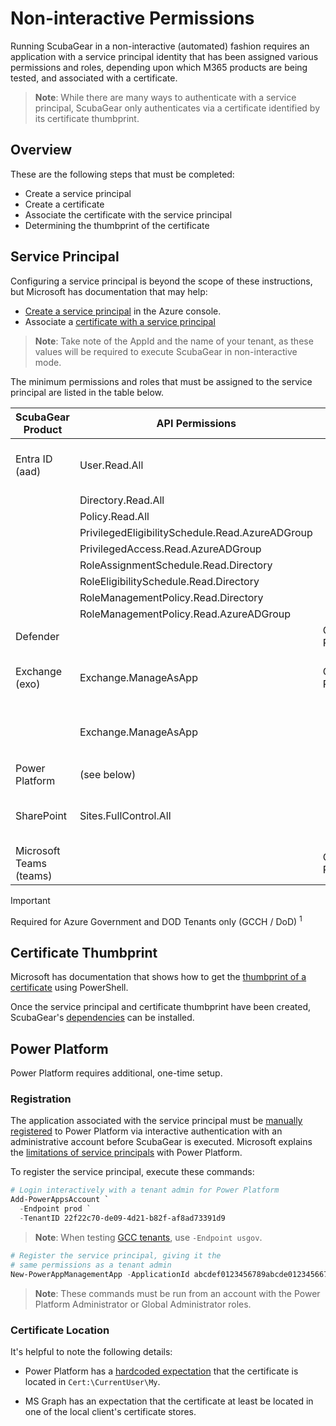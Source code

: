 # Non-interactive Permissions

Running ScubaGear in a non-interactive (automated) fashion requires an application with a service principal identity that has been assigned various permissions and roles, depending upon which M365 products are being tested, and associated with a certificate.

> **Note**: While there are many ways to authenticate with a service principal, ScubaGear only authenticates via a certificate identified by its certificate thumbprint.

## Overview

These are the following steps that must be completed:

* Create a service principal
* Create a certificate
* Associate the certificate with the service principal
* Determining the thumbprint of the certificate

## Service Principal

Configuring a service principal is beyond the scope of these instructions, but Microsoft has documentation that may help:

* [Create a service principal](https://learn.microsoft.com/en-us/entra/identity-platform/howto-create-service-principal-portal) in the Azure console.  
* Associate a [certificate with a service principal](https://learn.microsoft.com/en-us/cli/azure/azure-cli-sp-tutorial-3)

> **Note**: Take note of the AppId and the name of your tenant, as these values will be required to execute ScubaGear in non-interactive mode.

The minimum permissions and roles that must be assigned to the service principal are listed in the table below.

| ScubaGear Product       | API Permissions                                 | Role          | API Name                              | API APPID                             |
| ----------------------- | ----------------------------------------------- | ------------- | ------------------------------------- | ------------------------------------- |
| Entra ID (aad)          | User.Read.All                                   |               | Microsoft.Graph                       | 00000003-0000-0000-c000-000000000000  |
|                         | Directory.Read.All                              |               |                                       |                                       |
|                         | Policy.Read.All                                 |               |                                       |                                       |
|                         | PrivilegedEligibilitySchedule.Read.AzureADGroup |               |                                       |                                       |
|                         | PrivilegedAccess.Read.AzureADGroup              |               |                                       |                                       |
|                         | RoleAssignmentSchedule.Read.Directory           |               |                                       |                                       |
|                         | RoleEligibilitySchedule.Read.Directory          |               |                                       |                                       |
|                         | RoleManagementPolicy.Read.Directory             |               |                                       |                                       |
|                         | RoleManagementPolicy.Read.AzureADGroup          |               |                                       |                                       |
| Defender                |                                                 | Global Reader |                                       |                                       |
| Exchange (exo)          | Exchange.ManageAsApp                            | Global Reader | Office 365 Exchange Online            | 00000002-0000-0ff1-ce00-000000000000  |
|                         | Exchange.ManageAsApp                            |               | **Microsoft Exchange Online Protection**<sup>1</sup>| **00000007-0000-0ff1-ce00-000000000000**<sup>1</sup> |
| Power Platform          | (see below)                                     |               |                                       |                                       |
| SharePoint              | Sites.FullControl.All                           |               | SharePoint                            | 00000003-0000-0ff1-ce00-000000000000  |
| Microsoft Teams (teams) |                                                 | Global Reader |                                       |                                       |


> [!IMPORTANT]
> Required for Azure Government and DOD Tenants only (GCCH / DoD) <sup>1</sup>

## Certificate Thumbprint

Microsoft has documentation that shows how to get the [thumbprint of a certificate](https://learn.microsoft.com/en-us/graph/applications-how-to-add-certificate?tabs=http#prerequisites) using PowerShell.

Once the service principal and certificate thumbprint have been created, ScubaGear's [dependencies](dependencies.md) can be installed.

## Power Platform

Power Platform requires additional, one-time setup.

### Registration

The application associated with the service principal must be [manually registered](https://learn.microsoft.com/en-us/power-platform/admin/powershell-create-service-principal#registering-an-admin-management-application) to Power Platform via interactive authentication with an administrative account before ScubaGear is executed. Microsoft explains the [limitations of service principals](https://learn.microsoft.com/en-us/power-platform/admin/powershell-create-service-principal#limitations-of-service-principals) with Power Platform.

To register the service principal, execute these commands:

```powershell
# Login interactively with a tenant admin for Power Platform
Add-PowerAppsAccount `
  -Endpoint prod `
  -TenantID 22f22c70-de09-4d21-b82f-af8ad73391d9
```

> **Note**: When testing [GCC tenants](https://learn.microsoft.com/en-us/office365/servicedescriptions/office-365-platform-service-description/office-365-us-government/gcc), use `-Endpoint usgov`.

```powershell
# Register the service principal, giving it the 
# same permissions as a tenant admin
New-PowerAppManagementApp -ApplicationId abcdef0123456789abcde01234566789 
```

> **Note**:  These commands must be run from an account with the Power Platform Administrator or Global Administrator roles.

### Certificate Location

It's helpful to note the following details:

* Power Platform has a [hardcoded expectation](https://github.com/microsoft/Microsoft365DSC/issues/2781) that the certificate is located in `Cert:\CurrentUser\My`.

* MS Graph has an expectation that the certificate at least be located in one of the local client's certificate stores.
